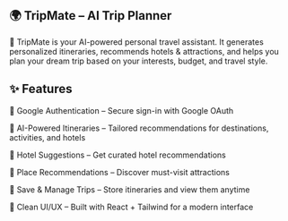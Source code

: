 ## 🌍 TripMate – AI Trip Planner

🚀 TripMate is your AI-powered personal travel assistant. It generates personalized itineraries, recommends hotels & attractions, and helps you plan your dream trip based on your interests, budget, and travel style.

## ✨ Features

🔑 Google Authentication – Secure sign-in with Google OAuth

🤖 AI-Powered Itineraries – Tailored recommendations for destinations, activities, and hotels

🏨 Hotel Suggestions – Get curated hotel recommendations

📍 Place Recommendations – Discover must-visit attractions

💾 Save & Manage Trips – Store itineraries and view them anytime

🎨 Clean UI/UX – Built with React + Tailwind for a modern interface
